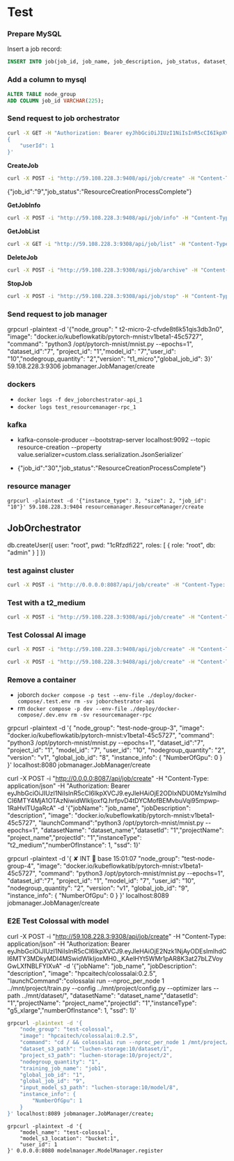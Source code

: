 # Test

### Prepare MySQL
Insert a job record:
```sql
INSERT INTO job(job_id, job_name, job_description, job_status, dataset_name, dataset_id, user_id, project_id, project_name, launch_command, node_group_id, node_group_name, instance_type, instance_info, number_of_instance, model_id, pod_names, image, ssd) VALUES (30, "job_name", "job_description", "ResourceCreationRequestSucceed", "dataset_name", 7, 10, 1, "project_name", "python3 /opt/pytorch-mnist/mnist.py --epochs=1", 0, "ng-test","t1_micro", "{\"Description\":\"t2.micro\",\"MemoryInGB\":1,\"NumberOfGpu\":1,\"NumberOfCpu\":1,\"StorageType\":\"\",\"StorageInGB\":0,\"NumberOfNetworkInterface\":2,\"OnDemandLinuxPrice\":0.0116}",1, "b5515783-3d32-4df7-adb9-5c4a42e931f2", "pod1 pod2", "docker.io/kubeflowkatib/pytorch-mnist:v1beta1-45c5727", 1); 
```

### Add a column to mysql

```sql
ALTER TABLE node_group
ADD COLUMN job_id VARCHAR(225);
```


### Send request to job orchestrator 
```bash
curl -X GET -H "Authorization: Bearer eyJhbGciOiJIUzI1NiIsInR5cCI6IkpXVCJ9.eyJleHAiOjE2NzczMDc0ODIsImlhdCI6MTY3NzIyMTA4MiwidWlkIjoxfQ.1wFINymXRlsGvyyoBZFUgNuCpGlvdamYTTTH5fJi2sc" -i "http://127.0.0.1:9300/api/user/info" -H "Content-Type: application/json" -d '
{              
    "userId": 1
}'
```
**CreateJob**
```bash
curl -X POST -i "http://59.108.228.3:9408/api/job/create" -H "Content-Type: application/json" -H "Authorization: Bearer eyJhbGciOiJIUzI1NiIsInR5cCI6IkpXVCJ9.eyJleHAiOjE2Nzk1NjAyODEsImlhdCI6MTY3MDkyMDI4MSwidWlkIjoxMH0._KAelHYt5WMr1pAR8K3at27bLZVoyGwLXfNBLFYIXvA" -d '{"jobName": "job_name", "jobDescription": "description", "image": "docker.io/kubeflowkatib/pytorch-mnist:v1beta1-45c5727", "launchCommand":"python3 /opt/pytorch-mnist/mnist.py --epochs=1", "datasetName": "dataset_name","datasetId": "7","projectName": "project_name","projectId": "1","instanceType": "t1_micro","numberOfInstance": , "ssd": 1}'
```

{"job_id":"9","job_status":"ResourceCreationProcessComplete"}

**GetJobInfo**
```bash
curl -X POST -i "http://59.108.228.3:9408/api/job/info" -H "Content-Type: application/json" -H "Authorization: Bearer eyJhbGciOiJIUzI1NiIsInR5cCI6IkpXVCJ9.eyJleHAiOjE2Nzk1NjAyODEsImlhdCI6MTY3MDkyMDI4MSwidWlkIjoxMH0._KAelHYt5WMr1pAR8K3at27bLZVoyGwLXfNBLFYIXvA" -d '{"jobId": "10"}'
```

**GetJobList**
```bash
curl -X GET -i "http://59.108.228.3:9308/api/job/list" -H "Content-Type: application/json" -H "Authorization: Bearer eyJhbGciOiJIUzI1NiIsInR5cCI6IkpXVCJ9.eyJleHAiOjE2Nzk3MzMwODUsImlhdCI6MTY3OTY0NjY4NSwidWlkIjoxfQ.reDSDopTbdKg5IlOK-3aD4gf0atScYAo5Be7YmdKeeE"
```

**DeleteJob**
```bash
curl -X POST -i "http://59.108.228.3:9308/api/job/archive" -H "Content-Type: application/json" -H "Authorization: Bearer eyJhbGciOiJIUzI1NiIsInR5cCI6IkpXVCJ9.eyJleHAiOjE2Nzk1NjAyODEsImlhdCI6MTY3MDkyMDI4MSwidWlkIjoxMH0._KAelHYt5WMr1pAR8K3at27bLZVoyGwLXfNBLFYIXvA" -d '{"jobId": "3"}'
```

**StopJob**
```bash
curl -X POST -i "http://59.108.228.3:9308/api/job/stop" -H "Content-Type: application/json" -H "Authorization: Bearer eyJhbGciOiJIUzI1NiIsInR5cCI6IkpXVCJ9.eyJleHAiOjE2Nzk3MzMwODUsImlhdCI6MTY3OTY0NjY4NSwidWlkIjoxfQ.reDSDopTbdKg5IlOK-3aD4gf0atScYAo5Be7YmdKeeE" -d '{"jobId": "1"}'
```

### Send request to job manager

grpcurl -plaintext -d '{"node_group": "
t2-micro-2-cfvde8t6k51qis3db3n0", "image": "docker.io/kubeflowkatib/pytorch-mnist:v1beta1-45c5727", "command": "python3 /opt/pytorch-mnist/mnist.py --epochs=1", "dataset_id":"7", "project_id": "1","model_id": "7","user_id": "10","nodegroup_quantity": "2","version": "t1_micro","global_job_id": 3}' 59.108.228.3:9306 jobmanager.JobManager/create


### dockers
- `docker logs -f dev_joborchestrator-api_1`
- `docker logs test_resourcemanager-rpc_1`


### kafka
- kafka-console-producer --bootstrap-server localhost:9092 --topic resource-creation --property value.serializer=custom.class.serialization.JsonSerializer`

- {"job_id":"30","job_status":"ResourceCreationProcessComplete"}


### resource manager
```
grpcurl -plaintext -d '{"instance_type": 3, "size": 2, "job_id": "10"}' 59.108.228.3:9404 resourcemanager.ResourceManager/create
```


## JobOrchestrator

db.createUser({
  user: "root",
  pwd: "1cRfzdfi22",
  roles: [ { role: "root", db: "admin" } ]
})


### test against cluster
```bash
curl -X POST -i "http://0.0.0.0:8087/api/job/create" -H "Content-Type: application/json" -H "Authorization: Bearer eyJhbGciOiJIUzI1NiIsInR5cCI6IkpXVCJ9.eyJleHAiOjE2ODA1ODk5ODYsImlhdCI6MTY4MDUwMzU4NiwidWlkIjoxfQ.Aow6YUBEJ7xQKWK8YvH9eM1xZvOIyTiGHUCFQCtjcPE" -d '{"jobName": "job_name", "jobDescription": "description", "image": "docker.io/kubeflowkatib/pytorch-mnist:v1beta1-45c5727", "launchCommand":"python3 /opt/pytorch-mnist/mnist.py --epochs=1", "datasetName": "dataset_name","datasetId": "1","projectName": "project_name","projectId": "1","instanceType": "t2_medium","numberOfInstance": 1, "ssd": 1}'
```

### Test with a t2_medium
```bash
curl -X POST -i "http://59.108.228.3:9308/api/job/create" -H "Content-Type: application/json" -H "Authorization: Bearer eyJhbGciOiJIUzI1NiIsInR5cCI6IkpXVCJ9.eyJleHAiOjE2Nzk3MzMwODUsImlhdCI6MTY3OTY0NjY4NSwidWlkIjoxfQ.reDSDopTbdKg5IlOK-3aD4gf0atScYAo5Be7YmdKeeE" -d '{"jobName": "job_name", "jobDescription": "description", "image": "docker.io/kubeflowkatib/pytorch-mnist:v1beta1-45c5727", "launchCommand":"python3 /opt/pytorch-mnist/mnist.py --epochs=1", "datasetName": "dataset_name","datasetId": "1","projectName": "project_name","projectId": "1","instanceType": "t2_medium","numberOfInstance": 1, "ssd": 1}'
```

### Test Colossal AI image
```bash
curl -X POST -i "http://59.108.228.3:9408/api/job/create" -H "Content-Type: application/json" -H "Authorization: Bearer eyJhbGciOiJIUzI1NiIsInR5cCI6IkpXVCJ9.eyJleHAiOjE2Nzk1NjAyODEsImlhdCI6MTY3MDkyMDI4MSwidWlkIjoxMH0._KAelHYt5WMr1pAR8K3at27bLZVoyGwLXfNBLFYIXvA" -d '{"jobName": "job_name", "jobDescription": "description", "image": "hpcaitech/colossalai:0.2.5", "launchCommand":"colossalai run --nproc_per_node 1 ../mnt/project/train.py --config ../mnt/project/config.py --optimizer lars --synthetic", "datasetName": "dataset_name","datasetId": "1","projectName": "project_name","projectId": "1","instanceType": "g5_xlarge","numberOfInstance": 1, "ssd": 1}'
```

```bash
curl -X POST -i "http://59.108.228.3:9408/api/job/create" -H "Content-Type: application/json" -H "Authorization: Bearer eyJhbGciOiJIUzI1NiIsInR5cCI6IkpXVCJ9.eyJleHAiOjE2Nzk1NjAyODEsImlhdCI6MTY3MDkyMDI4MSwidWlkIjoxMH0._KAelHYt5WMr1pAR8K3at27bLZVoyGwLXfNBLFYIXvA" -d '{"jobName": "job_name", "jobDescription": "description", "image": "hpcaitech/colossalai:0.2.5", "launchCommand":"colossalai run --nproc_per_node 1 ../mnt/project/train.py --config ../mnt/project/config.py --optimizer lars --path ../mnt/dataset/", "datasetName": "dataset_name","datasetId": "1","projectName": "project_name","projectId": "1","instanceType": "g5_xlarge","numberOfInstance": 1, "ssd": 1}'
```


### Remove a container
- joborch  `docker compose -p test --env-file ./deploy/docker-compose/.test.env rm -sv joborchestrator-api`
- rm `docker compose -p dev --env-file ./deploy/docker-compose/.dev.env rm -sv resourcemanager-rpc`

grpcurl -plaintext -d '{ 
    "node_group": "test-node-group-3",
    "image": "docker.io/kubeflowkatib/pytorch-mnist:v1beta1-45c5727",
    "command": "python3 /opt/pytorch-mnist/mnist.py --epochs=1",
    "dataset_id":"7",
    "project_id": "1",
    "model_id": "7",
    "user_id": "10",
    "nodegroup_quantity": "2",
    "version": "v1",
    "global_job_id": "8",
    "instance_info": {
        "NumberOfGpu": 0
    }
}' localhost:8080 jobmanager.JobManager/create



curl -X POST -i "http://0.0.0.0:8087/api/job/create" -H "Content-Type: application/json" -H "Authorization: Bearer eyJhbGciOiJIUzI1NiIsInR5cCI6IkpXVCJ9.eyJleHAiOjE2ODIxNDU0MzYsImlhdCI6MTY4MjA1OTAzNiwidWlkIjoxfQ.hrfpvD4tDYCMofBEMvbuVqi95mpwp-1RaHvlTUgaRcA" -d '{"jobName": "job_name", "jobDescription": "description", "image": "docker.io/kubeflowkatib/pytorch-mnist:v1beta1-45c5727", "launchCommand":"python3 /opt/pytorch-mnist/mnist.py --epochs=1", "datasetName": "dataset_name","datasetId": "1","projectName": "project_name","projectId": "1","instanceType": "t2_medium","numberOfInstance": 1, "ssd": 1}'


grpcurl -plaintext -d '{                                          ✘ INT  base 15:01:07
    "node_group": "test-node-group-4",
    "image": "docker.io/kubeflowkatib/pytorch-mnist:v1beta1-45c5727",
    "command": "python3 /opt/pytorch-mnist/mnist.py --epochs=1",
    "dataset_id":"7",
    "project_id": "1",
    "model_id": "7",
    "user_id": "10",
    "nodegroup_quantity": "2",
    "version": "v1",
    "global_job_id": "9",
    "instance_info": {
        "NumberOfGpu": 0
    }
}' localhost:8089 jobmanager.JobManager/create


### E2E Test Colossal with model
curl -X POST -i "http://59.108.228.3:9308/api/job/create" -H "Content-Type: application/json" -H "Authorization: Bearer eyJhbGciOiJIUzI1NiIsInR5cCI6IkpXVCJ9.eyJleHAiOjE2Nzk1NjAyODEsImlhdCI6MTY3MDkyMDI4MSwidWlkIjoxMH0._KAelHYt5WMr1pAR8K3at27bLZVoyGwLXfNBLFYIXvA" -d '{"jobName": "job_name", "jobDescription": "description", "image": "hpcaitech/colossalai:0.2.5", "launchCommand":"colossalai run --nproc_per_node 1 ../mnt/project/train.py --config ../mnt/project/config.py --optimizer lars --path ../mnt/dataset/", "datasetName": "dataset_name","datasetId": "1","projectName": "project_name","projectId": "1","instanceType": "g5_xlarge","numberOfInstance": 1, "ssd": 1}'

```bash
grpcurl -plaintext -d '{ 
    "node_group": "test-colossal",
    "image": "hpcaitech/colossalai:0.2.5",
    "command": "cd / && colossalai run --nproc_per_node 1 /mnt/project/large_batch_optimizer/train.py --config /mnt/project/large_batch_optimizer/config.py --optimizer lars --dataset /mnt/dataset/ --output /output/model",
    "dataset_s3_path": "luchen-storage:10/dataset/1",
    "project_s3_path": "luchen-storage:10/project/2",
    "nodegroup_quantity": "1",
    "training_job_name": "job1",
    "global_job_id": "1",
    "global_job_id": "9",
    "input_model_s3_path": "luchen-storage:10/model/8",
    "instance_info": {
        "NumberOfGpu": 1
    }
}' localhost:8089 jobmanager.JobManager/create;
```

```
grpcurl -plaintext -d '{
    "model_name": "test-colossal",
    "model_s3_location": "bucket:1",
    "user_id": 1
}' 0.0.0.0:8080 modelmanager.ModelManager.register
```